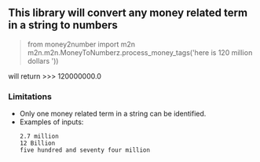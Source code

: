 ## This library will convert any money related term in a string to numbers

> from money2number import m2n<br>
> m2n.m2n.MoneyToNumberz.process_money_tags('here is 120 million dollars '))<br>

 will return >>> 120000000.0
 
 <h3>Limitations</h3>
 <p>
 <ul>
    <li>Only one money related term in a string can be identified.</li>
    <li>Examples of inputs:
    
    2.7 million
    12 Billion
    five hundred and seventy four million 
 </ul>
 
 
 </p>